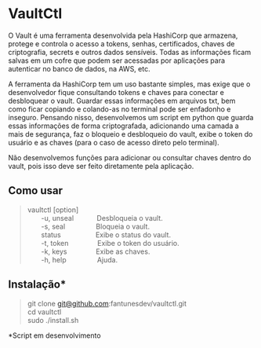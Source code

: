 # VaultCtl

O Vault é uma ferramenta desenvolvida pela HashiCorp que armazena, protege e controla o acesso a tokens, senhas, certificados, chaves de criptografia, secrets e outros dados sensíveis.
Todas as informações ficam salvas em um cofre que podem ser acessadas por aplicações para autenticar no banco de dados, na AWS, etc.  

A ferramenta da HashiCorp tem um uso bastante simples, mas exige que o desenvolvedor fique consultando tokens e chaves para conectar e desbloquear o vault. 
Guardar essas informações em arquivos txt, bem como ficar copiando e colando-as no terminal pode ser enfadonho e inseguro.
Pensando nisso, desenvolvemos um script em python que guarda essas informações de forma criptografada, adicionando uma camada a mais de segurança, faz o bloqueio e desbloqueio do vault, exibe o token do usuário e as chaves (para o caso de acesso direto pelo terminal).  

Não desenvolvemos funções para adicionar ou consultar chaves dentro do vault, pois isso deve ser feito diretamente pela aplicação.

## Como usar

> vaultctl [option]  
> &nbsp;&nbsp;&nbsp;&nbsp;&nbsp;&nbsp; -u, unseal &nbsp;&nbsp;&nbsp;&nbsp;&nbsp;&nbsp;&nbsp;&nbsp;&nbsp;&nbsp; Desbloqueia o vault.  
> &nbsp;&nbsp;&nbsp;&nbsp;&nbsp;&nbsp; -s, seal &nbsp;&nbsp;&nbsp;&nbsp;&nbsp;&nbsp;&nbsp;&nbsp;&nbsp;&nbsp;&nbsp;&nbsp;&nbsp;&nbsp;&nbsp;Bloqueia o vault.  
> &nbsp;&nbsp;&nbsp;&nbsp;&nbsp;&nbsp; status &nbsp;&nbsp;&nbsp;&nbsp;&nbsp;&nbsp;&nbsp;&nbsp;&nbsp;&nbsp;&nbsp;&nbsp;&nbsp;&nbsp;&nbsp;&nbsp; Exibe o status do vault.  
> &nbsp;&nbsp;&nbsp;&nbsp;&nbsp;&nbsp; -t, token &nbsp;&nbsp;&nbsp;&nbsp;&nbsp;&nbsp;&nbsp;&nbsp;&nbsp;&nbsp;&nbsp;&nbsp;&nbsp; Exibe o token do usuário.  
> &nbsp;&nbsp;&nbsp;&nbsp;&nbsp;&nbsp; -k, keys &nbsp;&nbsp;&nbsp;&nbsp;&nbsp;&nbsp;&nbsp;&nbsp;&nbsp;&nbsp;&nbsp;&nbsp;&nbsp; Exibe as chaves.   
> &nbsp;&nbsp;&nbsp;&nbsp;&nbsp;&nbsp; -h, help &nbsp;&nbsp;&nbsp;&nbsp;&nbsp;&nbsp;&nbsp;&nbsp;&nbsp;&nbsp;&nbsp;&nbsp;&nbsp;&nbsp; Ajuda.

## Instalação*

> git clone git@github.com:fantunesdev/vaultctl.git  
> cd vaultctl  
> sudo ./install.sh

*Script em desenvolvimento